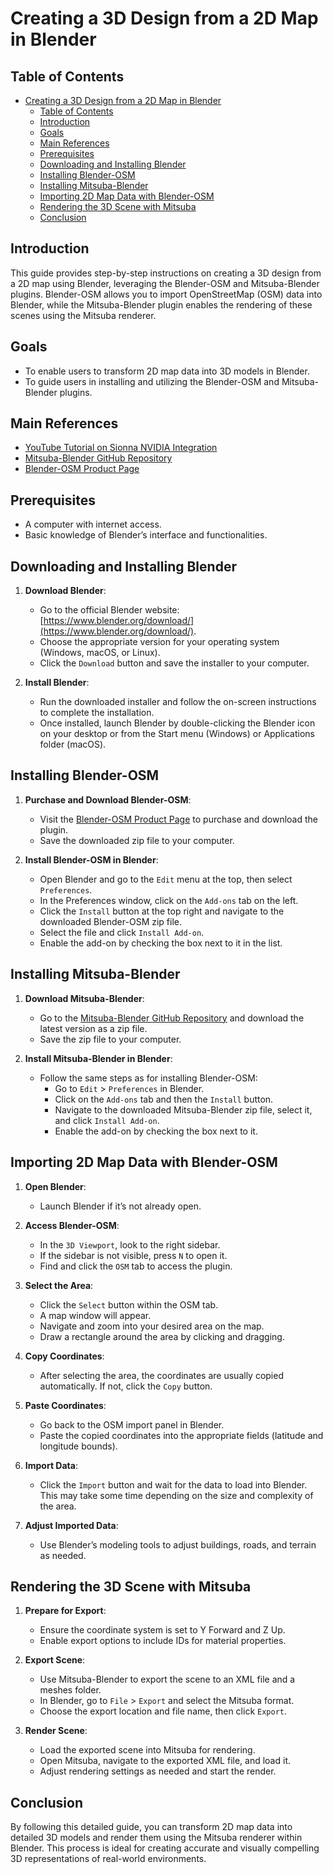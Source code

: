 # Creating a 3D Design from a 2D Map in Blender

## Table of Contents
- [Creating a 3D Design from a 2D Map in Blender](#creating-a-3d-design-from-a-2d-map-in-blender)
  - [Table of Contents](#table-of-contents)
  - [Introduction](#introduction)
  - [Goals](#goals)
  - [Main References](#main-references)
  - [Prerequisites](#prerequisites)
  - [Downloading and Installing Blender](#downloading-and-installing-blender)
  - [Installing Blender-OSM](#installing-blender-osm)
  - [Installing Mitsuba-Blender](#installing-mitsuba-blender)
  - [Importing 2D Map Data with Blender-OSM](#importing-2d-map-data-with-blender-osm)
  - [Rendering the 3D Scene with Mitsuba](#rendering-the-3d-scene-with-mitsuba)
  - [Conclusion](#conclusion)

## Introduction
This guide provides step-by-step instructions on creating a 3D design from a 2D map using Blender, leveraging the Blender-OSM and Mitsuba-Blender plugins. Blender-OSM allows you to import OpenStreetMap (OSM) data into Blender, while the Mitsuba-Blender plugin enables the rendering of these scenes using the Mitsuba renderer.

## Goals
- To enable users to transform 2D map data into 3D models in Blender.
- To guide users in installing and utilizing the Blender-OSM and Mitsuba-Blender plugins.

## Main References
- [YouTube Tutorial on Sionna NVIDIA Integration](https://www.youtube.com/watch?v=7xHLDxUaQ7c)
- [Mitsuba-Blender GitHub Repository](https://github.com/mitsuba-renderer/mitsuba-blender)
- [Blender-OSM Product Page](https://prochitecture.gumroad.com/l/blender-osm)

## Prerequisites
- A computer with internet access.
- Basic knowledge of Blender’s interface and functionalities.

## Downloading and Installing Blender
1. **Download Blender**:
   - Go to the official Blender website: [https://www.blender.org/download/](https://www.blender.org/download/).
   - Choose the appropriate version for your operating system (Windows, macOS, or Linux).
   - Click the `Download` button and save the installer to your computer.

2. **Install Blender**:
   - Run the downloaded installer and follow the on-screen instructions to complete the installation.
   - Once installed, launch Blender by double-clicking the Blender icon on your desktop or from the Start menu (Windows) or Applications folder (macOS).

## Installing Blender-OSM
1. **Purchase and Download Blender-OSM**:
   - Visit the [Blender-OSM Product Page](https://prochitecture.gumroad.com/l/blender-osm) to purchase and download the plugin.
   - Save the downloaded zip file to your computer.

2. **Install Blender-OSM in Blender**:
   - Open Blender and go to the `Edit` menu at the top, then select `Preferences`.
   - In the Preferences window, click on the `Add-ons` tab on the left.
   - Click the `Install` button at the top right and navigate to the downloaded Blender-OSM zip file.
   - Select the file and click `Install Add-on`.
   - Enable the add-on by checking the box next to it in the list.

## Installing Mitsuba-Blender
1. **Download Mitsuba-Blender**:
   - Go to the [Mitsuba-Blender GitHub Repository](https://github.com/mitsuba-renderer/mitsuba-blender) and download the latest version as a zip file.
   - Save the zip file to your computer.

2. **Install Mitsuba-Blender in Blender**:
   - Follow the same steps as for installing Blender-OSM:
     - Go to `Edit` > `Preferences` in Blender.
     - Click on the `Add-ons` tab and then the `Install` button.
     - Navigate to the downloaded Mitsuba-Blender zip file, select it, and click `Install Add-on`.
     - Enable the add-on by checking the box next to it.

## Importing 2D Map Data with Blender-OSM
1. **Open Blender**:
   - Launch Blender if it’s not already open.

2. **Access Blender-OSM**:
   - In the `3D Viewport`, look to the right sidebar.
   - If the sidebar is not visible, press `N` to open it.
   - Find and click the `OSM` tab to access the plugin.

3. **Select the Area**:
   - Click the `Select` button within the OSM tab.
   - A map window will appear.
   - Navigate and zoom into your desired area on the map.
   - Draw a rectangle around the area by clicking and dragging.

4. **Copy Coordinates**:
   - After selecting the area, the coordinates are usually copied automatically. If not, click the `Copy` button.

5. **Paste Coordinates**:
   - Go back to the OSM import panel in Blender.
   - Paste the copied coordinates into the appropriate fields (latitude and longitude bounds).

6. **Import Data**:
   - Click the `Import` button and wait for the data to load into Blender. This may take some time depending on the size and complexity of the area.
   
7. **Adjust Imported Data**:
   - Use Blender’s modeling tools to adjust buildings, roads, and terrain as needed.

## Rendering the 3D Scene with Mitsuba
1. **Prepare for Export**:
   - Ensure the coordinate system is set to Y Forward and Z Up.
   - Enable export options to include IDs for material properties.

2. **Export Scene**:
   - Use Mitsuba-Blender to export the scene to an XML file and a meshes folder.
   - In Blender, go to `File` > `Export` and select the Mitsuba format.
   - Choose the export location and file name, then click `Export`.

3. **Render Scene**:
   - Load the exported scene into Mitsuba for rendering.
   - Open Mitsuba, navigate to the exported XML file, and load it.
   - Adjust rendering settings as needed and start the render.

## Conclusion
By following this detailed guide, you can transform 2D map data into detailed 3D models and render them using the Mitsuba renderer within Blender. This process is ideal for creating accurate and visually compelling 3D representations of real-world environments.
